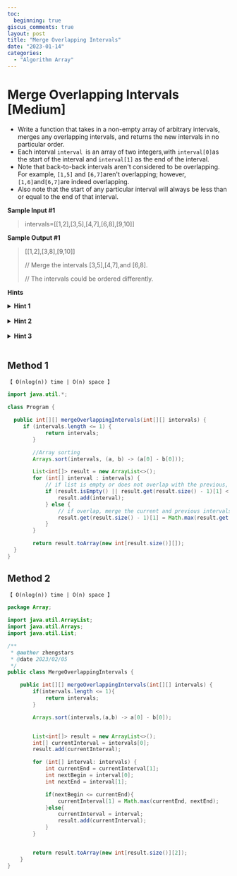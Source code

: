 ```yaml
---
toc:
  beginning: true
giscus_comments: true
layout: post
title: "Merge Overlapping Intervals"
date: "2023-01-14"
categories:
  - "Algorithm Array"
---
```


# Merge Overlapping Intervals [Medium]

- Write a function that takes in a non-empty array of arbitrary intervals, merges any overlapping intervals, and returns the new intervals in no particular order.
- Each interval `interval `is an array of two integers,with `interval[0]`as the start of the interval and `interval[1]` as the end of the interval.
- Note that back-to-back intervals aren't considered to be overlapping. For example, `[1,5]` and `[6,7]`aren't overlapping; however,  `[1,6]`and`[6,7]`are indeed overlapping.
- Also note that the start of any particular interval will always be less than or equal to the end of that interval.

**Sample Input #1**

> intervals=[[1,2],[3,5],[4,7],[6,8],[9,10]]

**Sample Output #1**

> [[1,2],[3,8],[9,10]]
>
> // Merge the intervals [3,5],[4,7],and [6,8].
>
> // The intervals could be ordered differently.

**Hints**
<br>
<details> <summary><b>Hint 1</b></summary>
    <br>
    <i><strong> The problem asks you to merge overlapping intervals.How can you determine if two intervals are overlapping?</strong></i>
</details>

<br>

<details> <summary><b>Hint 2</b></summary>
    <br>
    <i><strong> Sort the intervals with respect to their starting values.This will allow you to merge all overlapping intervals in a single traversal through the sorted intervals.  </strong></i>
</details>

<br>

<details> <summary><b>Hint 3</b></summary>
    <br>
    <i><strong> After sorting the intervals with respect to their starting values,traverse them,and at each iteration,compare the start of the next interval to the end of the current interval to look for an overlap.If you find an overlap,mutate the current interval so as to merge the next interval into it.  </strong></i>
</details>

<br>

## Method 1

```tex
【 O(nlog(n)) time | O(n) space 】
```



```java
import java.util.*;

class Program {

  public int[][] mergeOverlappingIntervals(int[][] intervals) {
     if (intervals.length <= 1) {
            return intervals;
        }

        //Array sorting
        Arrays.sort(intervals, (a, b) -> (a[0] - b[0]));

        List<int[]> result = new ArrayList<>();
        for (int[] interval : intervals) {
            // if list is empty or does not overlap with the previous, just append
            if (result.isEmpty() || result.get(result.size() - 1)[1] < interval[0]) {
                result.add(interval);
            } else {
                // if overlap, merge the current and previous intervals
                result.get(result.size() - 1)[1] = Math.max(result.get(result.size() - 1)[1], interval[1]);
            }
        }

        return result.toArray(new int[result.size()][]);
  }
}
```

## Method 2

```tex
【 O(nlog(n)) time | O(n) space 】
```



```java
package Array;

import java.util.ArrayList;
import java.util.Arrays;
import java.util.List;

/**
 * @author zhengstars
 * @date 2023/02/05
 */
public class MergeOverlappingIntervals {

    public int[][] mergeOverlappingIntervals(int[][] intervals) {
        if(intervals.length <= 1){
            return intervals;
        }

        Arrays.sort(intervals,(a,b) -> a[0] - b[0]);


        List<int[]> result = new ArrayList<>();
        int[] currentInterval = intervals[0];
        result.add(currentInterval);

        for (int[] interval: intervals) {
            int currentEnd = currentInterval[1];
            int nextBegin = interval[0];
            int nextEnd = interval[1];

            if(nextBegin <= currentEnd){
                currentInterval[1] = Math.max(currentEnd, nextEnd);
            }else{
                currentInterval = interval;
                result.add(currentInterval);
            }
        }


        return result.toArray(new int[result.size()][2]);
    }
}
```
